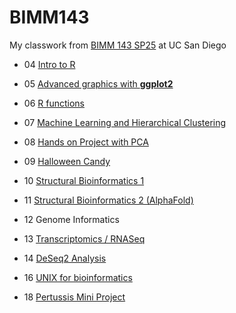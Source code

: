 # BIMM143
My classwork from [BIMM 143 SP25](https://bioboot.github.io/bimm143_S25/) at UC San Diego

- 04 [Intro to R](https://github.com/PeterSax929/bimm143_github/blob/main/class04/class04.pdf)

- 05 [Advanced graphics with **ggplot2**](https://github.com/PeterSax929/bimm143_github/blob/main/class05/class05.md)

- 06 [R functions](https://github.com/PeterSax929/bimm143_github/blob/main/class06/class06.md)

- 07 [Machine Learning and Hierarchical Clustering](https://github.com/PeterSax929/bimm143_github/blob/main/Class07/class07.md)

- 08 [Hands on Project with PCA](https://github.com/PeterSax929/bimm143_github/blob/main/Class08/class08.md)

- 09 [Halloween Candy](https://github.com/PeterSax929/bimm143_github/blob/main/Class09/class09.md)

- 10 [Structural Bioinformatics 1](https://github.com/PeterSax929/bimm143_github/blob/main/Class10/class10.md)

- 11 [Structural Bioinformatics 2 (AlphaFold)](https://github.com/PeterSax929/bimm143_github/blob/main/Class11/class11.md)

- 12 Genome Informatics

- 13 [Transcriptomics / RNASeq](https://github.com/PeterSax929/bimm143_github/blob/main/Class13/Class13.md)

- 14 [DeSeq2 Analysis](https://github.com/PeterSax929/bimm143_github/blob/main/Class14/Class14.pdf)

- 16 [UNIX for bioinformatics](https://github.com/PeterSax929/bimm143_github/blob/main/Class16/unix_notes.txt)

- 18 [Pertussis Mini Project](https://github.com/PeterSax929/bimm143_github/blob/main/Class18/Class18.md) 
